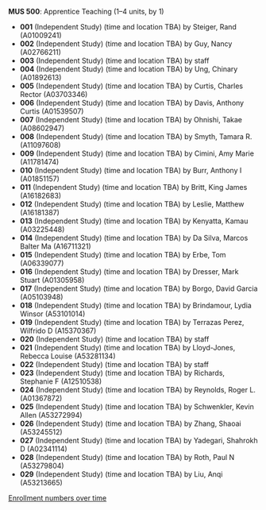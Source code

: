 **MUS 500**: Apprentice Teaching (1–4 units, by 1)

- **001** (Independent Study) (time and location TBA) by Steiger, Rand (A01009241)
- **002** (Independent Study) (time and location TBA) by Guy, Nancy (A02766211)
- **003** (Independent Study) (time and location TBA) by staff
- **004** (Independent Study) (time and location TBA) by Ung, Chinary (A01892613)
- **005** (Independent Study) (time and location TBA) by Curtis, Charles Rector (A03703346)
- **006** (Independent Study) (time and location TBA) by Davis, Anthony Curtis (A01539507)
- **007** (Independent Study) (time and location TBA) by Ohnishi, Takae (A08602947)
- **008** (Independent Study) (time and location TBA) by Smyth, Tamara R. (A11097608)
- **009** (Independent Study) (time and location TBA) by Cimini, Amy Marie (A11781474)
- **010** (Independent Study) (time and location TBA) by Burr, Anthony I (A01851157)
- **011** (Independent Study) (time and location TBA) by Britt, King James (A16182683)
- **012** (Independent Study) (time and location TBA) by Leslie, Matthew (A16181387)
- **013** (Independent Study) (time and location TBA) by Kenyatta, Kamau (A03225448)
- **014** (Independent Study) (time and location TBA) by Da Silva, Marcos Balter Ma (A16711321)
- **015** (Independent Study) (time and location TBA) by Erbe, Tom (A06339077)
- **016** (Independent Study) (time and location TBA) by Dresser, Mark Stuart (A01305958)
- **017** (Independent Study) (time and location TBA) by Borgo, David Garcia (A05103948)
- **018** (Independent Study) (time and location TBA) by Brindamour, Lydia Winsor (A53101014)
- **019** (Independent Study) (time and location TBA) by Terrazas Perez, Wilfrido D (A15370367)
- **020** (Independent Study) (time and location TBA) by staff
- **021** (Independent Study) (time and location TBA) by Lloyd-Jones, Rebecca Louise (A53281134)
- **022** (Independent Study) (time and location TBA) by staff
- **023** (Independent Study) (time and location TBA) by Richards, Stephanie F (A12510538)
- **024** (Independent Study) (time and location TBA) by Reynolds, Roger L. (A01367872)
- **025** (Independent Study) (time and location TBA) by Schwenkler, Kevin Allen (A53272994)
- **026** (Independent Study) (time and location TBA) by Zhang, Shaoai (A53245512)
- **027** (Independent Study) (time and location TBA) by Yadegari, Shahrokh D (A02341114)
- **028** (Independent Study) (time and location TBA) by Roth, Paul N (A53279804)
- **029** (Independent Study) (time and location TBA) by Liu, Anqi (A53213665)

[Enrollment numbers over time](./MUS500.tsv)
